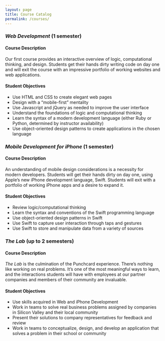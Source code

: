 ```yaml
---
layout: page
title: Course Catalog
permalink: /courses/
---
```


### *Web Development* (1 semester)

#### Course Description
Our first course provides an interactive overview of logic, computational thinking, and design. Students get their hands dirty writing code on day one and will exit the course with an impressive portfolio of working websites and web applications.

#### Student Objectives

* Use HTML and CSS to create elegant web pages
*	Design with a “mobile-first” mentality
*	Use Javascript and jQuery as needed to improve the user interface
*	Understand the foundations of logic and computational thinking
*	Learn the syntax of a modern development language (either Ruby or Python, determined by instructor availability)
*	Use object-oriented design patterns to create applications in the chosen language  


### *Mobile Development for iPhone* (1 semester)

#### Course Description

An understanding of mobile design considerations is a necessity for modern developers. Students will get their hands dirty on day one, using Apple’s new iPhone development language, Swift. Students will exit with a portfolio of working iPhone apps and a desire to expand it.

#### Student Objectives

* Review logic/computational thinking
* Learn the syntax and conventions of the Swift programming language
* Use object-oriented design patterns in Swift
* Use Swift to capture user interaction through taps and gestures
* Use Swift to store and manipulate data from a variety of sources


### *The Lab* (up to 2 semesters)

#### Course Description

*The Lab* is the culmination of the Punchcard experience. There’s nothing like working on real problems. It’s one of the most meaningful ways to learn, and the interactions students will have with employees at our partner companies and members of their community are invaluable.

#### Student Objectives

*	Use skills acquired in Web and iPhone Development
*	Work in teams to solve real business problems assigned by companies in Silicon Valley and their local community
*	Present their solutions to company representatives for feedback and review
*	Work in teams to conceptualize, design, and develop an application that solves a problem in their school or community

